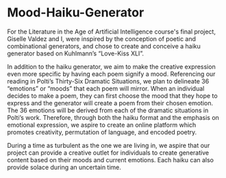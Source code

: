 # Mood-Haiku-Generator

For the Literature in the Age of Artificial Intelligence course's final project, Giselle Valdez and I, were inspired by the conception of poetic and combinational generators, and chose to create and conceive a haiku generator based on Kuhlmann’s “Love-Kiss XLI”.

In addition to the haiku generator, we aim to make the creative expression even more specific by having each poem signify a mood. Referencing our reading in Polti’s Thirty-Six Dramatic Situations, we plan to delineate 36 “emotions” or “moods” that each poem will mirror. When an individual decides to make a poem, they can first choose the mood that they hope to express and the generator will create a poem from their chosen emotion. The 36 emotions will be derived from each of the dramatic situations in Polti’s work. Therefore, through both the haiku format and the emphasis on emotional expression, we aspire to create an online platform which promotes creativity, permutation of language, and encoded poetry.

During a time as turbulent as the one we are living in, we aspire that our project can provide a creative outlet for individuals to create generative content based on their moods and current emotions. Each haiku can also provide solace during an uncertain time.

